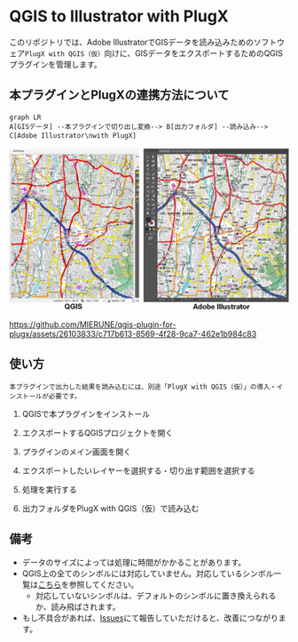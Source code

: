 # QGIS to Illustrator with PlugX



このリポジトリでは、Adobe IllustratorでGISデータを読み込みためのソフトウェア`PlugX with QGIS（仮）`向けに、GISデータをエクスポートするためのQGISプラグインを管理します。

## 本プラグインとPlugXの連携方法について

```mermaid
graph LR
A[GISデータ] --本プラグインで切り出し変換--> B[出力フォルダ] --読み込み--> C[Adobe Illustrator\nwith PlugX]

```
![qgis_ai_screencap](./imgs/qgis_ai_screencap.png)


https://github.com/MIERUNE/qgis-plugin-for-plugx/assets/26103833/c717b613-8569-4f28-9ca7-462e1b984c83



## 使い方

```planetext
本プラグインで出力した結果を読み込むには、別途「PlugX with QGIS（仮）」の導入・インストールが必要です。
```

1. QGISで本プラグインをインストール

2. エクスポートするQGISプロジェクトを開く

3. プラグインのメイン画面を開く

4. エクスポートしたいレイヤーを選択する・切り出す範囲を選択する

5. 処理を実行する

6. 出力フォルダをPlugX with QGIS（仮）で読み込む

<!-- PlugXの操作画面 -->

## 備考

- データのサイズによっては処理に時間がかかることがあります。
- QGIS上の全てのシンボルには対応していません。対応しているシンボル一覧は[こちら](./docs/SYMBOLS.md)を参照してください。
    - 対応していないシンボルは、デフォルトのシンボルに置き換えられるか、読み飛ばされます。
- もし不具合があれば、[Issues](https://github.com/MIERUNE/qgis-plugin-for-plugx/issues)にて報告していただけると、改善につながります。
